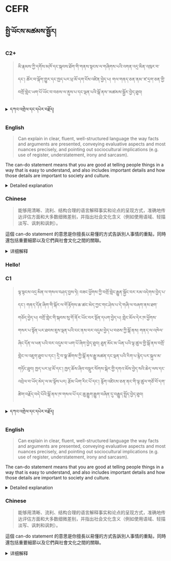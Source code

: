 # CEFR

<!-- panels:start -->

## སྤྱི་ཡོངས་མཚམས་སྦྱོར།

<!-- div:title-panel -->

### C2+

<!-- div:left-panel -->

> མི་རྣམས་ཀྱི་དགོས་མཁོ་དང་སྐབས་ཐོག་གི་གནས་སྟངས་ལ་གཞིགས་པའི་འགན་འདྲ་མིན་འཁུར་བ་དང་། ཚོར་བ་ལྐོག་གྱུར་དང་ཁྱད་པར་ཕྲ་མོ་དག་ངོས་འཛིན་བྱེད་པ། གལ་གནད་ཅན་ནམ་་ཛ་དྲག་ཅན་གྱི་བགྲོ་གླེང་ཡག་པོ་ཡོང་བ་བཅས་ལ་ནུས་པ་དང་ལྡན་པའི་སྒོ་ནས་་མཚམས་སྦྱོར་བྱེད་ཐུབ།

<details>
  <summary>དཀའ་འགྲེལ་དང་དཔེར་བརྗོད།</summary>

> འདི་དཔེར་བརྗོད་ཡིན།

</details>

<!-- div:right-panel -->

<!-- tabs:start -->

### **English**

> Can explain in clear, fluent, well-structured language the way facts and arguments are presented, conveying evaluative aspects and most nuances precisely, and pointing out sociocultural implications (e.g. use of register, understatement, irony and sarcasm).

The can-do statement means that you are good at telling people things in a way that is easy to understand, and also includes important details and how those details are important to society and culture.

<details>
  <summary>Detailed explanation</summary>

Let me break it down into simpler parts:

1. Clear and fluent language: This means that you can speak or write in a way that is easy to understand. You use words that make sense and are not too complicated for the listener or reader.
Example: "The sky is blue today" is a clear and simple sentence.

2. Well-structured language: This means that you can organize your thoughts and ideas in a way that makes sense to the listener or reader. You know how to start with an introduction, then give details, and end with a conclusion.
Example: When writing a story, you might start by introducing the main character, then describe what they are doing, and end with a resolution to the story.

3. Conveying evaluative aspects and nuances precisely: This means that you can show how things are important or not important, and how they are connected to other things. You can explain small differences between things and show why they matter.
Example: If you are telling someone about your favorite color, you might explain why you like it and what makes it different from other colors.

4. Pointing out sociocultural implications: This means that you can show how things are connected to society and culture, and why they are important to understand. You can explain how things are different depending on where you are and who you are with.
Example: If you are telling someone about a food that is popular in your country, you might explain why it is important to your culture and how it is different from foods in other countries.

Overall, this can-do statement means that you are good at explaining things in a way that makes sense and is easy to understand, while also showing why those things are important to society and culture.

</details>


### **Chinese**

> 能够用清晰、流利、结构合理的语言解释事实和论点的呈现方式，准确地传达评估方面和大多数细微差别，并指出社会文化含义（例如使用语域、轻描淡写、讽刺和讽刺）。

這個 can-do statement 的意思是你擅長以易懂的方式告訴別人事情的重點，同時還包括重要細節以及它們與社會文化之間的關聯。

<details>
  <summary>详细解释</summary>
  
讓我把它分解成更簡單的部分：

清晰流暢的語言：這表示你能用易懂的語言說話或寫作。你使用有意義且不會太複雜的詞彙。
例如：「今天的天空是藍色的」是一個清晰且簡單的句子。

組織良好的語言：這表示你能夠組織你的想法和觀點，使聽眾或讀者能夠理解。你知道如何開始一個介紹，然後給出細節，最後以總結結束。
例如：當寫一個故事時，你可能會先介紹主要人物，然後描述他們在做什麼，最後結束故事。

準確傳達評估層面和細微差別：這表示你能夠顯示事情的重要性或不重要性，以及它們與其他事物的聯繫。你能夠解釋小的差異並說明它們為什麼重要。
例如：如果你告訴別人你最喜歡的顏色，你可能會解釋你為什麼喜歡它以及它與其他顏色的區別。

指出社會文化影響：這表示你能夠顯示事物與社會文化之間的關聯，以及為什麼了解它們很重要。你能夠解釋不同的事物根據你在哪裡和和誰在一起而不同。
例如：如果你告訴別人你國家流行的食物，你可能會解釋為什麼它對你的文化很重要以及它與其他國家的食物不同。

總體而言，這個 can-do statement 的意思是你能夠以易懂的方式解釋事情，同時還能夠顯示為什
  
</details>

<!-- tabs:end -->

<!-- div:title-panel -->

### Hello!

<!-- div:title-panel -->

### C1

<!-- div:left-panel -->

> ལྟ་སྟངས་འདྲ་མིན་ལ་གསལ་བཤད་བྱས་ཏེ། བཟང་ཕྱོགས་ཀྱི་བགྲོ་གླེང་རྒྱུན་སྐྱོང་བར་རམ་འདེགས་བྱེད་པ་དང་། གནད་དོན་ཞིག་གི་སྐོར་ལ་གོ་རྟོགས་ཆ་ཚང་མེད་ཀྱང་གང་ཤེས་པ་དེ་གཞི་ལ་བཞག་ནས་ཐག་གཅོད་བྱེད་པ། བགྲོ་གླེང་གི་སྐབས་སུ་གོ་ནོར་ཡོང་བར་སྔོན་དཔག་བྱེད་པ། གླེང་མོལ་དེར་ཁ་ཕྱོགས་གསར་པ་སྟོན་པར་ཐབས་ཇུས་ལྡན་པའི་ངང་ནས་བར་འདུམ་བྱེད་པ་བཅས་ཀྱི་སྒོ་ནས། གནད་ལ་འཁེལ་ཞིང་དོན་ལ་ཕན་པའི་བར་འདུམ་བ་ཡག་པོ་ཞིག་བྱེད་ཐུབ།
ཐུན་མོང་མ་ཡིན་པའི་ལྟ་ཚུལ་གྱི་སྒོ་ནས་བགྲོ་གླེང་ལ་འཇུག་ཐུབ་པ་དང་། དྲི་བ་སྣ་ཚོགས་ཀྱི་སྒོ་ནས་རྒྱུ་མཚན་དང་ལྡན་པའི་རིག་པ་རྙེད་པར་སྐུལ་མ་གཏོང་ཐུབ།
ཁྱད་པར་ཕྲ་མོ་དང་། ཁྱད་ཆོས་ཞིབ་བསྡུར་སོགས་སྒེར་གྱི་དགའ་མོས་བྱེད་སའི་ཆེད་ལས་དང་འབྲེལ་བ་ཡོད་མེད་ལ་མ་ལྟོས་པར། རྩོམ་ཡིག་རིང་པོ་དང་། རྙོག་འཛིངས་ཅན་ནང་གི་ལྟ་ཚུལ་གཙོ་བོ་དག་ཚིག་བརྗོད་བདེ་པོའི་སྒོ་ནས་ཁ་གསལ་པོ་དང་ཆུ་རྒྱུག་རྒྱུག་བཞིན་དུ་བརྒྱུད་སྤྲོད་བྱེད་ཐུབ།

<details>
  <summary>དཀའ་འགྲེལ་དང་དཔེར་བརྗོད།</summary>

> འདི་དཔེར་བརྗོད་ཡིན།

</details>

<!-- div:right-panel -->

<!-- tabs:start -->

### **English**

> Can explain in clear, fluent, well-structured language the way facts and arguments are presented, conveying evaluative aspects and most nuances precisely, and pointing out sociocultural implications (e.g. use of register, understatement, irony and sarcasm).

The can-do statement means that you are good at telling people things in a way that is easy to understand, and also includes important details and how those details are important to society and culture.

<details>
  <summary>Detailed explanation</summary>

Let me break it down into simpler parts:

1. Clear and fluent language: This means that you can speak or write in a way that is easy to understand. You use words that make sense and are not too complicated for the listener or reader.
Example: "The sky is blue today" is a clear and simple sentence.

2. Well-structured language: This means that you can organize your thoughts and ideas in a way that makes sense to the listener or reader. You know how to start with an introduction, then give details, and end with a conclusion.
Example: When writing a story, you might start by introducing the main character, then describe what they are doing, and end with a resolution to the story.

3. Conveying evaluative aspects and nuances precisely: This means that you can show how things are important or not important, and how they are connected to other things. You can explain small differences between things and show why they matter.
Example: If you are telling someone about your favorite color, you might explain why you like it and what makes it different from other colors.

4. Pointing out sociocultural implications: This means that you can show how things are connected to society and culture, and why they are important to understand. You can explain how things are different depending on where you are and who you are with.
Example: If you are telling someone about a food that is popular in your country, you might explain why it is important to your culture and how it is different from foods in other countries.

Overall, this can-do statement means that you are good at explaining things in a way that makes sense and is easy to understand, while also showing why those things are important to society and culture.

</details>


### **Chinese**

> 能够用清晰、流利、结构合理的语言解释事实和论点的呈现方式，准确地传达评估方面和大多数细微差别，并指出社会文化含义（例如使用语域、轻描淡写、讽刺和讽刺）。

這個 can-do statement 的意思是你擅長以易懂的方式告訴別人事情的重點，同時還包括重要細節以及它們與社會文化之間的關聯。

<details>
  <summary>详细解释</summary>
  
讓我把它分解成更簡單的部分：

清晰流暢的語言：這表示你能用易懂的語言說話或寫作。你使用有意義且不會太複雜的詞彙。
例如：「今天的天空是藍色的」是一個清晰且簡單的句子。

組織良好的語言：這表示你能夠組織你的想法和觀點，使聽眾或讀者能夠理解。你知道如何開始一個介紹，然後給出細節，最後以總結結束。
例如：當寫一個故事時，你可能會先介紹主要人物，然後描述他們在做什麼，最後結束故事。

準確傳達評估層面和細微差別：這表示你能夠顯示事情的重要性或不重要性，以及它們與其他事物的聯繫。你能夠解釋小的差異並說明它們為什麼重要。
例如：如果你告訴別人你最喜歡的顏色，你可能會解釋你為什麼喜歡它以及它與其他顏色的區別。

指出社會文化影響：這表示你能夠顯示事物與社會文化之間的關聯，以及為什麼了解它們很重要。你能夠解釋不同的事物根據你在哪裡和和誰在一起而不同。
例如：如果你告訴別人你國家流行的食物，你可能會解釋為什麼它對你的文化很重要以及它與其他國家的食物不同。

總體而言，這個 can-do statement 的意思是你能夠以易懂的方式解釋事情，同時還能夠顯示為什
  
</details>

<!-- tabs:end -->


<!-- panels:end -->

